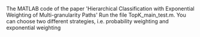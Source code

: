 The MATLAB code of the paper 'Hierarchical Classification with Exponential Weighting of Multi-granularity Paths'
Run the file TopK_main_test.m. 
You can choose two different strategies, i.e. probability weighting and exponential weighting
